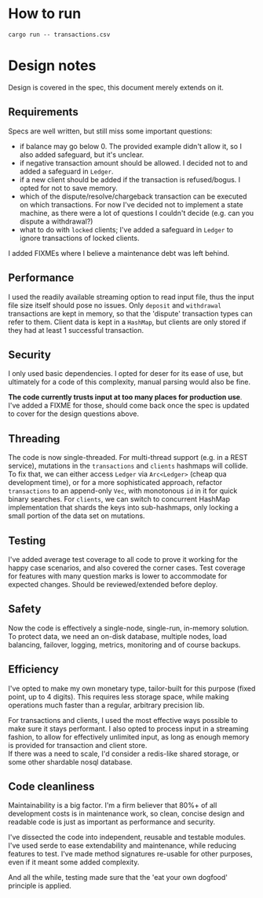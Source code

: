 # How to run

```shell
cargo run -- transactions.csv
```

# Design notes

Design is covered in the spec, this document merely extends on it.

## Requirements

Specs are well written, but still miss some important questions:

* if balance may go below 0. The provided example didn't allow it, so I also added safeguard, but it's unclear.
* if negative transaction amount should be allowed. I decided not to and added a safeguard in `Ledger`.
* if a new client should be added if the transaction is refused/bogus. I opted for not to save memory. 
* which of the dispute/resolve/chargeback transaction can be executed on which transactions. For now I've decided not to implement a state machine, as there were a lot of questions I couldn't decide (e.g. can you dispute a withdrawal?) 
* what to do with `locked` clients; I've added a safeguard in `Ledger` to ignore transactions of locked clients.

I added FIXMEs where I believe a maintenance debt was left behind. 

## Performance

I used the readily available streaming option to read input file, thus the input file size itself should pose no issues.
Only `deposit` and `withdrawal` transactions are kept in memory, so that the 'dispute' transaction types can refer to them.
Client data is kept in a `HashMap`, but clients are only stored if they had at least 1 successful transaction.

## Security

I only used basic dependencies. I opted for deser for its ease of use, but ultimately for a code of this complexity, manual parsing would also be fine.

**The code currently trusts input at too many places for production use**. I've added a FIXME for those, should come back once the spec is updated to cover for the design questions above.

## Threading

The code is now single-threaded. For multi-thread support (e.g. in a REST service), mutations in the `transactions` and `clients` hashmaps will collide.
To fix that, we can either access `Ledger` via `Arc<Ledger>` (cheap qua development time), or for a more sophisticated approach,
refactor `transactions` to an append-only `Vec`, with monotonous `id` in it for quick binary searches.
For `clients`, we can switch to concurrent HashMap implementation that shards the keys into sub-hashmaps, only locking a small portion of the data set on mutations.

## Testing

I've added average test coverage to all code to prove it working for the happy case scenarios, and also covered the corner cases.
Test coverage for features with many question marks is lower to accommodate for expected changes. Should be reviewed/extended before deploy.

## Safety

Now the code is effectively a single-node, single-run, in-memory solution. To protect data, we need an on-disk database, multiple nodes, load balancing, failover, logging, metrics, monitoring and of course backups.

## Efficiency

I've opted to make my own monetary type, tailor-built for this purpose (fixed point, up to 4 digits).
This requires less storage space, while making operations much faster than a regular, arbitrary precision lib.

For transactions and clients, I used the most effective ways possible to make sure it stays performant.
I also opted to process input in a streaming fashion, to allow for effectively unlimited input, as long as enough memory is provided for transaction and client store.\
If there was a need to scale, I'd consider a redis-like shared storage, or some other shardable nosql database.

## Code cleanliness

Maintainability is a big factor. I'm a firm believer that 80%+ of all development costs is in maintenance work, so clean, concise design and readable code is just as important as performance and security.

I've dissected the code into independent, reusable and testable modules. I've used serde to ease extendability and maintenance, while reducing features to test.
I've made method signatures re-usable for other purposes, even if it meant some added complexity.

And all the while, testing made sure that the 'eat your own dogfood' principle is applied.